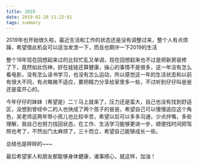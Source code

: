 ```yaml
---
title: 2019
date: 2019-02-20 11:22:01
tags: summary
---
```



2019年也开始很久啦，最近生活和工作的状态还是没有调整过来，整个人有点烦躁，希望借此机会可以适当发泄一下，而且也期许一下2019的生活

整个18年现在回想起来过的比较忙乱又单调，现在回想起来也不过是把新房装修了下，竟然如此伤神，好在娃娃还算健康，操心的事情不是很多，这一年没有怎么看电影，没有怎么读书学习，也没有怎么运动，所以感觉这一年的生活状态和以前有很大不同，有点略微不适应，要把精力分享给家里多一些，不过听到仔仔叫爸爸还是蛮开心的。

今年仔仔的妹妹（希望是）二丫马上就来了，压力还是蛮大，自己也没有找到舒适区，没想到曾经中二的人也快成了两个孩子的爸爸，希望自己可以慢慢适应这个角色，吴老师这两年带小孩儿也比较辛苦，希望以后可以多多沟通，少点拌嘴，多些理解，我自己也努力找回状态，在工作、生活学习能够更进一步，顺便找时间把驾照也考了，不然出门太麻烦了，三十而立，希望自己能够成长一些。

总结也是碎碎的~~~

最后希望家人和朋友都能够身体健康，诸事顺心，就这样，加油！

